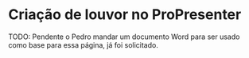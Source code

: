 # Criação de louvor no ProPresenter

TODO: Pendente o Pedro mandar um documento Word para ser usado como base para essa página, já foi solicitado.